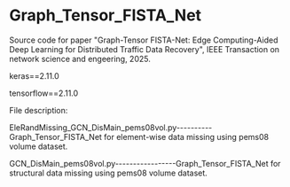# Graph_Tensor_FISTA_Net
Source code for paper "Graph-Tensor FISTA-Net: Edge Computing-Aided Deep Learning for Distributed Traffic Data Recovery", IEEE Transaction on network science and engeering, 2025.

keras==2.11.0

tensorflow==2.11.0

File description:

EleRandMissing_GCN_DisMain_pems08vol.py----------Graph_Tensor_FISTA_Net for element-wise data missing using pems08 volume dataset.

GCN_DisMain_pems08vol.py-----------------Graph_Tensor_FISTA_Net for structural data missing using pems08 volume dataset.
